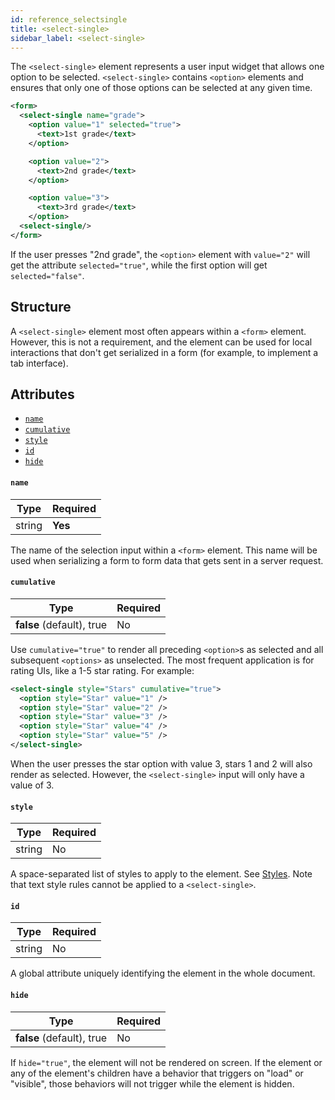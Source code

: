 ```yaml
---
id: reference_selectsingle
title: <select-single>
sidebar_label: <select-single>
---
```


The `<select-single>` element represents a user input widget that allows one option to be selected. `<select-single>` contains `<option>` elements and ensures that only one of those options can be selected at any given time.

```xml
<form>
  <select-single name="grade">
    <option value="1" selected="true">
      <text>1st grade</text>
    </option>

    <option value="2">
      <text>2nd grade</text>
    </option>

    <option value="3">
      <text>3rd grade</text>
    </option>
  <select-single/>
</form>
```

If the user presses "2nd grade", the `<option>` element with `value="2"` will get the attribute `selected="true"`, while the first option will get `selected="false"`.

## Structure

A `<select-single>` element most often appears within a `<form>` element. However, this is not a requirement, and the element can be used for local interactions that don't get serialized in a form (for example, to implement a tab interface).

## Attributes

- [`name`](#name)
- [`cumulative`](#cumulative)
- [`style`](#style)
- [`id`](#id)
- [`hide`](#hide)

#### `name`

| Type   | Required |
| ------ | -------- |
| string | **Yes**  |

The name of the selection input within a `<form>` element. This name will be used when serializing a form to form data that gets sent in a server request.

#### `cumulative`

| Type                      | Required |
| ------------------------- | -------- |
| **false** (default), true | No       |

Use `cumulative="true"` to render all preceding `<option>`s as selected and all subsequent `<options>` as unselected. The most frequent application is for rating UIs, like a 1-5 star rating. For example:

```xml
<select-single style="Stars" cumulative="true">
  <option style="Star" value="1" />
  <option style="Star" value="2" />
  <option style="Star" value="3" />
  <option style="Star" value="4" />
  <option style="Star" value="5" />
</select-single>
```

When the user presses the star option with value 3, stars 1 and 2 will also render as selected. However, the `<select-single>` input will only have a value of 3.

#### `style`

| Type   | Required |
| ------ | -------- |
| string | No       |

A space-separated list of styles to apply to the element. See [Styles](/docs/reference_style). Note that text style rules cannot be applied to a `<select-single>`.

#### `id`

| Type   | Required |
| ------ | -------- |
| string | No       |

A global attribute uniquely identifying the element in the whole document.

#### `hide`

| Type                      | Required |
| ------------------------- | -------- |
| **false** (default), true | No       |

If `hide="true"`, the element will not be rendered on screen. If the element or any of the element's children have a behavior that triggers on "load" or "visible", those behaviors will not trigger while the element is hidden.
